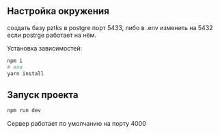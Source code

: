 ## Настройка окружения

создать базу pztks в postgre
порт 5433, либо в .env изменить на 5432 если postrge работает на нём.

Установка зависимостей:

```bash
npm i
# или
yarn install
```

## Запуск проекта

```bash
npm run dev
```

Сервер работает по умолчанию на порту 4000
